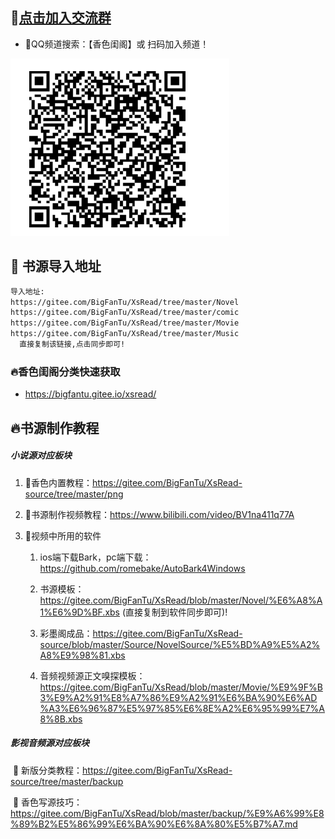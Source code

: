 
##  :dart:[点击加入交流群](https://qun.qq.com/qqweb/qunpro/share?_wv=3&_wwv=128&inviteCode=1tx5fU&from=181074&biz=ka#/pc) 
- :sunrise:QQ频道搜索：【香色闺阁】或 扫码加入频道！

![](png/qq.png)

## 📖 书源导入地址 

```tex
导入地址:
https://gitee.com/BigFanTu/XsRead/tree/master/Novel
https://gitee.com/BigFanTu/XsRead/tree/master/comic
https://gitee.com/BigFanTu/XsRead/tree/master/Movie
https://gitee.com/BigFanTu/XsRead/tree/master/Music
  直接复制该链接,点击同步即可!
```

### :fire:香色闺阁分类快速获取

  - https://bigfantu.gitee.io/xsread/

## :fire:书源制作教程
##### 小说源对应板块

1. :large_orange_diamond:香色内置教程：https://gitee.com/BigFanTu/XsRead-source/tree/master/png

2. :large_orange_diamond:书源制作视频教程：https://www.bilibili.com/video/BV1na411q77A

  

3. :large_orange_diamond:视频中所用的软件
     1. ios端下载Bark，pc端下载：https://github.com/romebake/AutoBark4Windows

     2. 书源模板：https://gitee.com/BigFanTu/XsRead/blob/master/Novel/%E6%A8%A1%E6%9D%BF.xbs (直接复制到软件同步即可)!

     3. 彩墨阁成品：https://gitee.com/BigFanTu/XsRead-source/blob/master/Source/NovelSource/%E5%BD%A9%E5%A2%A8%E9%98%81.xbs

     4. 音频视频源正文嗅探模板：https://gitee.com/BigFanTu/XsRead/blob/master/Movie/%E9%9F%B3%E9%A2%91%E8%A7%86%E9%A2%91%E6%BA%90%E6%AD%A3%E6%96%87%E5%97%85%E6%8E%A2%E6%95%99%E7%A8%8B.xbs
     
        

##### 影视音频源对应板块

​	:pushpin: 新版分类教程：https://gitee.com/BigFanTu/XsRead-source/tree/master/backup

​	:pushpin: 香色写源技巧：https://gitee.com/BigFanTu/XsRead/blob/master/backup/%E9%A6%99%E8%89%B2%E5%86%99%E6%BA%90%E6%8A%80%E5%B7%A7.md











